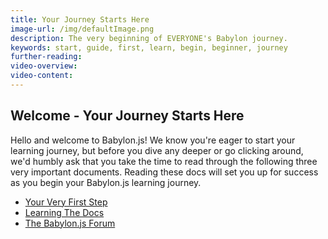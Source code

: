 ```yaml
---
title: Your Journey Starts Here
image-url: /img/defaultImage.png
description: The very beginning of EVERYONE's Babylon journey.
keywords: start, guide, first, learn, begin, beginner, journey
further-reading:
video-overview:
video-content:
---
```


## Welcome - Your Journey Starts Here

Hello and welcome to Babylon.js! We know you're eager to start your learning journey, but before you dive any deeper or go clicking around, we'd humbly ask that you take the time to read through the following three very important documents. Reading these docs will set you up for success as you begin your Babylon.js learning journey.

- [Your Very First Step](/journey/theFirstStep)
- [Learning The Docs](/journey/learningTheDocs)
- [The Babylon.js Forum](/journey/forum)
